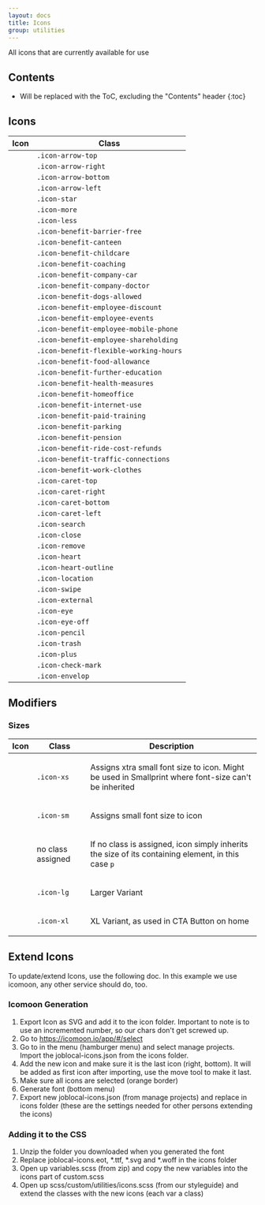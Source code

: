 ```yaml
---
layout: docs
title: Icons
group: utilities
---
```


All icons that are currently available for use

## Contents

* Will be replaced with the ToC, excluding the "Contents" header
{:toc}

## Icons

<table class="table">
  <thead>
    <tr>
      <th>Icon</th>
      <th>Class</th>
    </tr>
  </thead>
  <body>
    <tr>
      <td>
        <p class="icon-arrow-top"></p>
      </td>
      <td>
        <code>.icon-arrow-top</code>
      </td>
    </tr>
    <tr>
      <td>
        <p class="icon-arrow-right"></p>
      </td>
      <td>
        <code>.icon-arrow-right</code>
      </td>
    </tr>
    <tr>
      <td>
        <p class="icon-arrow-bottom"></p>
      </td>
      <td>
        <code>.icon-arrow-bottom</code>
      </td>
    </tr>
    <tr>
      <td>
        <p class="icon-arrow-left"></p>
      </td>
      <td>
        <code>.icon-arrow-left</code>
      </td>
    </tr>
    <tr>
      <td>
        <p class="icon-star"></p>
      </td>
      <td>
        <code>.icon-star</code>
      </td>
    </tr>
    <tr>
      <td>
        <p class="icon-more"></p>
      </td>
      <td>
        <code>.icon-more</code>
      </td>
    </tr>
    <tr>
      <td>
        <p class="icon-less"></p>
      </td>
      <td>
        <code>.icon-less</code>
      </td>
    </tr>
    <tr>
      <td>
        <p class="icon-benefit-barrier-free"></p>
      </td>
      <td>
        <code>.icon-benefit-barrier-free</code>
      </td>
    </tr>
    <tr>
      <td>
        <p class="icon-benefit-canteen"></p>
      </td>
      <td>
        <code>.icon-benefit-canteen</code>
      </td>
    </tr>
    <tr>
      <td>
        <p class="icon-benefit-childcare"></p>
      </td>
      <td>
        <code>.icon-benefit-childcare</code>
      </td>
    </tr>
    <tr>
      <td>
        <p class="icon-benefit-coaching"></p>
      </td>
      <td>
        <code>.icon-benefit-coaching</code>
      </td>
    </tr>
    <tr>
      <td>
        <p class="icon-benefit-company-car"></p>
      </td>
      <td>
        <code>.icon-benefit-company-car</code>
      </td>
    </tr>
    <tr>
      <td>
        <p class="icon-benefit-company-doctor"></p>
      </td>
      <td>
        <code>.icon-benefit-company-doctor</code>
      </td>
    </tr>
    <tr>
      <td>
        <p class="icon-benefit-dogs-allowed"></p>
      </td>
      <td>
        <code>.icon-benefit-dogs-allowed</code>
      </td>
    </tr>
    <tr>
      <td>
        <p class="icon-benefit-employee-discount"></p>
      </td>
      <td>
        <code>.icon-benefit-employee-discount</code>
      </td>
    </tr>
    <tr>
      <td>
        <p class="icon-benefit-employee-events"></p>
      </td>
      <td>
        <code>.icon-benefit-employee-events</code>
      </td>
    </tr>
    <tr>
      <td>
        <p class="icon-benefit-employee-mobile-phone"></p>
      </td>
      <td>
        <code>.icon-benefit-employee-mobile-phone</code>
      </td>
    </tr>
    <tr>
      <td>
        <p class="icon-benefit-employee-shareholding"></p>
      </td>
      <td>
        <code>.icon-benefit-employee-shareholding</code>
      </td>
    </tr>
    <tr>
      <td>
        <p class="icon-benefit-flexible-working-hours"></p>
      </td>
      <td>
        <code>.icon-benefit-flexible-working-hours</code>
      </td>
    </tr>
    <tr>
      <td>
        <p class="icon-benefit-food-allowance"></p>
      </td>
      <td>
        <code>.icon-benefit-food-allowance</code>
      </td>
    </tr>
    <tr>
      <td>
        <p class="icon-benefit-further-education"></p>
      </td>
      <td>
        <code>.icon-benefit-further-education</code>
      </td>
    </tr>
    <tr>
      <td>
        <p class="icon-benefit-health-measures"></p>
      </td>
      <td>
        <code>.icon-benefit-health-measures</code>
      </td>
    </tr>
    <tr>
      <td>
        <p class="icon-benefit-homeoffice"></p>
      </td>
      <td>
        <code>.icon-benefit-homeoffice</code>
      </td>
    </tr>
    <tr>
      <td>
        <p class="icon-benefit-internet-use"></p>
      </td>
      <td>
        <code>.icon-benefit-internet-use</code>
      </td>
    </tr>
    <tr>
      <td>
        <p class="icon-benefit-paid-training"></p>
      </td>
      <td>
        <code>.icon-benefit-paid-training</code>
      </td>
    </tr>
    <tr>
      <td>
        <p class="icon-benefit-parking"></p>
      </td>
      <td>
        <code>.icon-benefit-parking</code>
      </td>
    </tr>
    <tr>
      <td>
        <p class="icon-benefit-pension"></p>
      </td>
      <td>
        <code>.icon-benefit-pension</code>
      </td>
    </tr>
    <tr>
      <td>
        <p class="icon-benefit-ride-cost-refunds"></p>
      </td>
      <td>
        <code>.icon-benefit-ride-cost-refunds</code>
      </td>
    </tr>
    <tr>
      <td>
        <p class="icon-benefit-traffic-connections"></p>
      </td>
      <td>
        <code>.icon-benefit-traffic-connections</code>
      </td>
    </tr>
    <tr>
      <td>
        <p class="icon-benefit-work-clothes"></p>
      </td>
      <td>
        <code>.icon-benefit-work-clothes</code>
      </td>
    </tr>
    <tr>
      <td>
        <p class="icon-caret-top"></p>
      </td>
      <td>
        <code>.icon-caret-top</code>
      </td>
    </tr>
    <tr>
      <td>
        <p class="icon-caret-right"></p>
      </td>
      <td>
        <code>.icon-caret-right</code>
      </td>
    </tr>
    <tr>
      <td>
        <p class="icon-caret-bottom"></p>
      </td>
      <td>
        <code>.icon-caret-bottom</code>
      </td>
    </tr>
    <tr>
      <td>
        <p class="icon-caret-left"></p>
      </td>
      <td>
        <code>.icon-caret-left</code>
      </td>
    </tr>
    <tr>
      <td>
        <p class="icon-search"></p>
      </td>
      <td>
        <code>.icon-search</code>
      </td>
    </tr>
    <tr>
      <td>
        <p class="icon-close"></p>
      </td>
      <td>
        <code>.icon-close</code>
      </td>
    </tr>
    <tr>
      <td>
        <p class="icon-remove"></p>
      </td>
      <td>
        <code>.icon-remove</code>
      </td>
    </tr>
    <tr>
      <td>
        <p class="icon-heart"></p>
      </td>
      <td>
        <code>.icon-heart</code>
      </td>
    </tr>
    <tr>
      <td>
        <p class="icon-heart-outline"></p>
      </td>
      <td>
        <code>.icon-heart-outline</code>
      </td>
    </tr>
    <tr>
      <td>
        <p class="icon-location"></p>
      </td>
      <td>
        <code>.icon-location</code>
      </td>
    </tr>
    <tr>
      <td>
        <p class="icon-swipe"></p>
      </td>
      <td>
        <code>.icon-swipe</code>
      </td>
    </tr>
    <tr>
      <td>
        <p class="icon-external"></p>
      </td>
      <td>
        <code>.icon-external</code>
      </td>
    </tr>
    <tr>
      <td>
        <p class="icon-eye"></p>
      </td>
      <td>
        <code>.icon-eye</code>
      </td>
    </tr>
    <tr>
      <td>
        <p class="icon-eye-off"></p>
      </td>
      <td>
        <code>.icon-eye-off</code>
      </td>
    </tr>
    <tr>
      <td>
        <p class="icon-pencil"></p>
      </td>
      <td>
        <code>.icon-pencil</code>
      </td>
    </tr>
    <tr>
      <td>
        <p class="icon-trash"></p>
      </td>
      <td>
        <code>.icon-trash</code>
      </td>
    </tr>
    <tr>
      <td>
        <p class="icon-plus"></p>
      </td>
      <td>
        <code>.icon-plus</code>
      </td>
    </tr>
    <tr>
      <td>
        <p class="icon-check-mark"></p>
      </td>
      <td>
        <code>.icon-check-mark</code>
      </td>
    </tr>
    <tr>
      <td>
        <p class="icon-envelop"></p>
      </td>
      <td>
        <code>.icon-envelop</code>
      </td>
    </tr>
  </body>
</table>

## Modifiers

### Sizes

<table class="table">
  <thead>
    <tr>
      <th>Icon</th>
      <th>Class</th>
      <th>Description</th>
    </tr>
  </thead>
  <body>
    <tr>
      <td>
        <p><span class="icon-arrow-top icon-xs"></span></p>
      </td>
      <td>
        <code>.icon-xs</code>
      </td>
      <td>
        <p>Assigns xtra small font size to icon. Might be used in Smallprint where font-size can't be inherited</p>
      </td>
    </tr>
    <tr>
      <td>
        <p><span class="icon-arrow-top icon-sm"></span></p>
      </td>
      <td>
        <code>.icon-sm</code>
      </td>
      <td>
        <p>Assigns small font size to icon</p>
      </td>
    </tr>
    <tr>
      <td>
        <p><span class="icon-arrow-top"></span></p>
      </td>
      <td>
        no class assigned
      </td>
      <td>
        <p>If no class is assigned, icon simply inherits the size of its containing element, in this case <code>p</code></p>
      </td>
    </tr>
    <tr>
      <td>
        <p><span class="icon-arrow-top icon-lg"></span></p>
      </td>
      <td>
        <code>.icon-lg</code>
      </td>
      <td>
        <p>Larger Variant</p>
      </td>
    </tr>
    <tr>
      <td>
        <p><span class="icon-arrow-top icon-xl"></span></p>
      </td>
      <td>
        <code>.icon-xl</code>
      </td>
      <td>
        <p>XL Variant, as used in CTA Button on home</p>
      </td>
    </tr>
  </body>
</table>

## Extend Icons

To update/extend Icons, use the following doc. In this example we use icomoon, any other service should do, too.

### Icomoon Generation

1. Export Icon as SVG and add it to the icon folder. Important to note is to use an incremented number, so our chars don't get screwed up.
2. Go to https://icomoon.io/app/#/select
3. Go to in the menu (hamburger menu) and select manage projects. Import the joblocal-icons.json from the icons folder.
4. Add the new icon and make sure it is the last icon (right, bottom). It will be added as first icon after importing, use the move tool to make it last.
5. Make sure all icons are selected (orange border)
6. Generate font (bottom menu)
7. Export new joblocal-icons.json (from manage projects) and replace in icons folder (these are the settings needed for other persons extending the icons)

### Adding it to the CSS

1. Unzip the folder you downloaded when you generated the font
2. Replace joblocal-icons.eot, *.ttf, *.svg and *.woff in the icons folder
3. Open up variables.scss (from zip) and copy the new variables into the icons part of custom.scss
4. Open up scss/custom/utilities/icons.scss (from our styleguide) and extend the classes with the new icons (each var a class)
